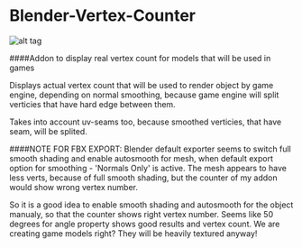 # Blender-Vertex-Counter
![alt tag](https://raw.githubusercontent.com/curly-brace/Blender-Vertex-Counter/master/Screenshot_20160812_121053.png)

####Addon to display real vertex count for models that will be used in games

Displays actual vertex count that will be used to render object by game engine, depending on normal smoothing, because game engine will split verticies that have hard edge between them.

Takes into account uv-seams too, because smoothed verticies, that have seam, will be splited.

####NOTE FOR FBX EXPORT:
Blender default exporter seems to switch full smooth shading and enable autosmooth for mesh, when default export option for smoothing - 'Normals Only' is active. The mesh appears to have less verts, because of full smooth shading, but the counter of my addon would show wrong vertex number.

So it is a good idea to enable smooth shading and autosmooth for the object manualy, so that the counter shows right vertex number. Seems like 50 degrees for angle property shows good results and vertex count. We are creating game models right? They will be heavily textured anyway!
